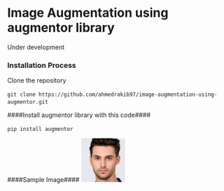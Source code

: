 # Image Augmentation using augmentor library #

Under development

### Installation Process ###

Clone the repository

`git clone https://github.com/ahmedrakib97/image-augmentation-using-augmentor.git`

####Install augmentor library with this code####

`pip install augmentor`


####Sample Image####
<img src="images/test.jpg" width="100px">